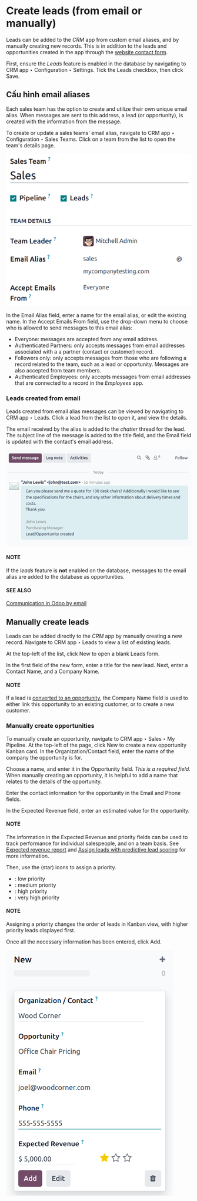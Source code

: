 # Create leads (from email or manually)

Leads can be added to the *CRM* app from custom email aliases, and by manually creating new
records. This is in addition to the leads and opportunities created in the app through the
[website contact form](opportunities_form.md).

First, ensure the *Leads* feature is enabled in the database by navigating to CRM
app ‣ Configuration ‣ Settings. Tick the Leads checkbox, then click
Save.

<a id="crm-configure-email-alias"></a>

## Cấu hình email aliases

Each sales team has the option to create and utilize their own unique email alias. When messages
are sent to this address, a lead (or opportunity), is created with the information from the
message.

To create or update a sales teams' email alias, navigate to CRM app ‣
Configuration ‣ Sales Teams. Click on a team from the list to open the team's details page.

![The sales team details page, focused on the email alias section.](email_manual/email-alias.png)

In the Email Alias field, enter a name for the email alias, or edit the existing name.
In the Accept Emails From field, use the drop-down menu to choose who is allowed to send
messages to this email alias:

- Everyone: messages are accepted from any email address.
- Authenticated Partners: only accepts messages from email addresses associated with a
  a partner (contact or customer) record.
- Followers only: only accepts messages from those who are following a record related to
  the team, such as a lead or opportunity. Messages are also accepted from team members.
- Authenticated Employees: only accepts messages from email addresses that are connected
  to a record in the *Employees* app.

### Leads created from email

Leads created from email alias messages can be viewed by navigating to CRM app ‣
Leads. Click a lead from the list to open it, and view the details.

The email received by the alias is added to the *chatter* thread for the lead. The subject line of
the message is added to the title field, and the Email field is updated with the
contact's email address.

![The chatter thread of a newly created lead in the CRM app.](email_manual/chatter-message.png)

#### NOTE
If the *leads* feature is **not** enabled on the database, messages to the email alias are added
to the database as opportunities.

#### SEE ALSO
[Communication in Odoo by email](../../../general/email_communication.md)

## Manually create leads

Leads can be added directly to the *CRM* app by manually creating a new record. Navigate to
CRM app ‣ Leads to view a list of existing leads.

At the top-left of the list, click New to open a blank Leads form.

In the first field of the new form, enter a title for the new lead. Next, enter a Contact
Name, and a Company Name.

#### NOTE
If a lead is [converted to an opportunity](convert.md), the Company Name field is
used to either link this opportunity to an existing customer, or to create a new customer.

### Manually create opportunities

To manually create an opportunity, navigate to CRM app ‣ Sales ‣ My Pipeline.
At the top-left of the page, click New to create a new opportunity Kanban card. In the
Organization/Contact field, enter the name of the company the opportunity is for.

Choose a name, and enter it in the Opportunity field. *This is a required field.* When
manually creating an opportunity, it is helpful to add a name that relates to the details of the
opportunity.

Enter the contact information for the opportunity in the Email and Phone
fields.

In the Expected Revenue field, enter an estimated value for the opportunity.

#### NOTE
The information in the Expected Revenue and priority fields can be used to track
performance for individual salespeople, and on a team basis. See
[Expected revenue report](../performance/expected_revenue_report.md) and [Assign leads with predictive lead scoring](../track_leads/lead_scoring.md) for more
information.

Then, use the <i class="fa fa-star-o"></i> (star) icons to assign a priority.

- <i class="fa fa-star-o"></i> <i class="fa fa-star-o"></i> <i class="fa fa-star-o"></i>: low priority
- <i class="fa fa-star"></i> <i class="fa fa-star-o"></i> <i class="fa fa-star-o"></i>: medium priority
- <i class="fa fa-star"></i> <i class="fa fa-star"></i> <i class="fa fa-star-o"></i>: high priority
- <i class="fa fa-star"></i> <i class="fa fa-star"></i> <i class="fa fa-star"></i>: very high priority

#### NOTE
Assigning a priority changes the order of leads in Kanban view, with higher priority leads
displayed first.

Once all the necessary information has been entered, click Add.

![The CRM pipeline with a newly created opportunity.](email_manual/create-opportunities.png)
